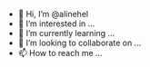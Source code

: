 - 👋 Hi, I’m @alinehel
- 👀 I’m interested in ...
- 🌱 I’m currently learning ...
- 💞️ I’m looking to collaborate on ...
- 📫 How to reach me ...

<!---
alinehel/alinehel is a ✨ special ✨ repository because its `README.md` (this file) appears on your GitHub profile.
You can click the Preview link to take a look at your changes.
--->
